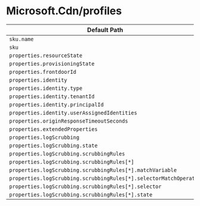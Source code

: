 # Microsoft.Cdn/profiles

| Default Path | Alias |
|---|---|
| `sku.name` | `Microsoft.CDN/profiles/sku.name` |
| `sku` | `Microsoft.Cdn/profiles/sku` |
| `properties.resourceState` | `Microsoft.Cdn/profiles/resourceState` |
| `properties.provisioningState` | `Microsoft.Cdn/profiles/provisioningState` |
| `properties.frontdoorId` | `Microsoft.Cdn/profiles/frontdoorId` |
| `properties.identity` | `Microsoft.Cdn/profiles/identity` |
| `properties.identity.type` | `Microsoft.Cdn/profiles/identity.type` |
| `properties.identity.tenantId` | `Microsoft.Cdn/profiles/identity.tenantId` |
| `properties.identity.principalId` | `Microsoft.Cdn/profiles/identity.principalId` |
| `properties.identity.userAssignedIdentities` | `Microsoft.Cdn/profiles/identity.userAssignedIdentities` |
| `properties.originResponseTimeoutSeconds` | `Microsoft.Cdn/profiles/originResponseTimeoutSeconds` |
| `properties.extendedProperties` | `Microsoft.Cdn/profiles/extendedProperties` |
| `properties.logScrubbing` | `Microsoft.Cdn/profiles/logScrubbing` |
| `properties.logScrubbing.state` | `Microsoft.Cdn/profiles/logScrubbing.state` |
| `properties.logScrubbing.scrubbingRules` | `Microsoft.Cdn/profiles/logScrubbing.scrubbingRules` |
| `properties.logScrubbing.scrubbingRules[*]` | `Microsoft.Cdn/profiles/logScrubbing.scrubbingRules[*]` |
| `properties.logScrubbing.scrubbingRules[*].matchVariable` | `Microsoft.Cdn/profiles/logScrubbing.scrubbingRules[*].matchVariable` |
| `properties.logScrubbing.scrubbingRules[*].selectorMatchOperator` | `Microsoft.Cdn/profiles/logScrubbing.scrubbingRules[*].selectorMatchOperator` |
| `properties.logScrubbing.scrubbingRules[*].selector` | `Microsoft.Cdn/profiles/logScrubbing.scrubbingRules[*].selector` |
| `properties.logScrubbing.scrubbingRules[*].state` | `Microsoft.Cdn/profiles/logScrubbing.scrubbingRules[*].state` |

